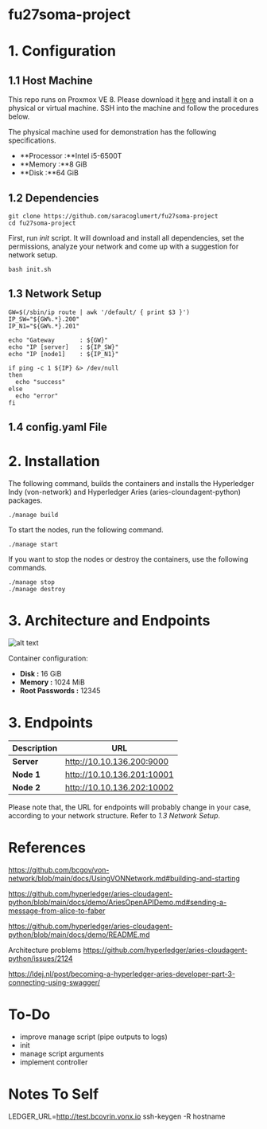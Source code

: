 # fu27soma-project

# 1. Configuration
## 1.1 Host Machine
This repo runs on Proxmox VE 8. Please download it [here](https://www.proxmox.com/en/proxmox-virtual-environment/overview) and install it on a physical or virtual machine. SSH into the machine and follow the procedures below.

The physical machine used for demonstration has the following specifications.
- **Processor :**Intel i5-6500T
- **Memory :**8 GiB
- **Disk :**64 GiB
## 1.2 Dependencies
```
git clone https://github.com/saracoglumert/fu27soma-project
cd fu27soma-project
```

First, run *init* script. It will download and install all dependencies, set the permissions, analyze your network and come up with a suggestion for network setup.
```
bash init.sh
```

## 1.3 Network Setup
```
GW=$(/sbin/ip route | awk '/default/ { print $3 }')
IP_SW="${GW%.*}.200"
IP_N1="${GW%.*}.201"

echo "Gateway       : ${GW}"
echo "IP [server]   : ${IP_SW}"
echo "IP [node1]    : ${IP_N1}"

if ping -c 1 ${IP} &> /dev/null
then
  echo "success"
else
  echo "error"
fi
```
## 1.4 config.yaml File

# 2. Installation
The following command, builds the containers and installs the Hyperledger Indy (von-network) and Hyperledger Aries (aries-cloundagent-python) packages.
```
./manage build
```
To start the nodes, run the following command.
```
./manage start
```
If you want to stop the nodes or destroy the containers, use the following commands.
```
./manage stop
./manage destroy
```
# 3. Architecture and Endpoints
![alt text](https://github.com/saracoglumert/fu27soma-project/blob/main/thesis/img/arch.png)

Container configuration:
- **Disk :** 16 GiB
- **Memory :** 1024 MiB
- **Root Passwords :** 12345

# 3. Endpoints
| **Description**           | **URL**                         |
|---------------------------|---------------------------------|
| **Server**                | http://10.10.136.200:9000       |
| **Node 1**                | http://10.10.136.201:10001      |
| **Node 2**                | http://10.10.136.202:10002      |

Please note that, the URL for endpoints will probably change in your case, according to your network structure. Refer to *1.3 Network Setup*.

# References

https://github.com/bcgov/von-network/blob/main/docs/UsingVONNetwork.md#building-and-starting

https://github.com/hyperledger/aries-cloudagent-python/blob/main/docs/demo/AriesOpenAPIDemo.md#sending-a-message-from-alice-to-faber

https://github.com/hyperledger/aries-cloudagent-python/blob/main/docs/demo/README.md

Architecture problems
https://github.com/hyperledger/aries-cloudagent-python/issues/2124

https://ldej.nl/post/becoming-a-hyperledger-aries-developer-part-3-connecting-using-swagger/

# To-Do
- improve manage script (pipe outputs to logs)
- init
- manage script arguments
- implement controller

# Notes To Self
LEDGER_URL=http://test.bcovrin.vonx.io
ssh-keygen -R hostname